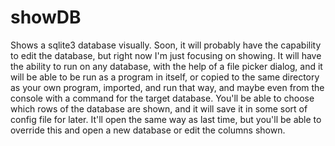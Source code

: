 showDB
======

Shows a sqlite3 database visually. Soon, it will probably have the capability to edit the database, but right now
I'm just focusing on showing. It will have the ability to run on any database, with the help of a file picker dialog, 
and it will be able to be run as a program in itself, or copied to the same directory as your own program, imported, and 
run that way, and maybe even from the console with a command for the target database. You'll be able to choose which rows of
the database are shown, and it will save it in some sort of config file for later. It'll open the same way as last time, 
but you'll be able to override this and open a new database or edit the columns shown. 
